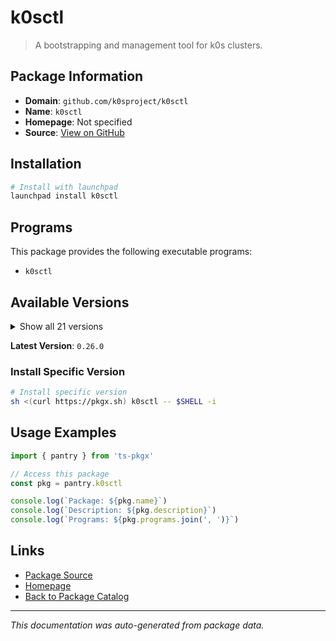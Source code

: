 # k0sctl

> A bootstrapping and management tool for k0s clusters.

## Package Information

- **Domain**: `github.com/k0sproject/k0sctl`
- **Name**: `k0sctl`
- **Homepage**: Not specified
- **Source**: [View on GitHub](https://github.com/pkgxdev/pantry/tree/main/projects/github.com/k0sproject/k0sctl/package.yml)

## Installation

```bash
# Install with launchpad
launchpad install k0sctl
```

## Programs

This package provides the following executable programs:

- `k0sctl`

## Available Versions

<details>
<summary>Show all 21 versions</summary>

- `0.26.0`, `0.25.1`, `0.25.0`, `0.24.0`, `0.23.0`
- `0.22.0`, `0.21.0`, `0.20.0`, `0.19.6`, `0.19.4`
- `0.19.3`, `0.19.2`, `0.19.1`, `0.19.0`, `0.18.1`
- `0.18.0`, `0.17.8`, `0.17.7`, `0.17.6`, `0.17.5`
- `0.17.4`

</details>

**Latest Version**: `0.26.0`

### Install Specific Version

```bash
# Install specific version
sh <(curl https://pkgx.sh) k0sctl -- $SHELL -i
```

## Usage Examples

```typescript
import { pantry } from 'ts-pkgx'

// Access this package
const pkg = pantry.k0sctl

console.log(`Package: ${pkg.name}`)
console.log(`Description: ${pkg.description}`)
console.log(`Programs: ${pkg.programs.join(', ')}`)
```

## Links

- [Package Source](https://github.com/pkgxdev/pantry/tree/main/projects/github.com/k0sproject/k0sctl/package.yml)
- [Homepage](#)
- [Back to Package Catalog](../../../package-catalog.md)

---

*This documentation was auto-generated from package data.*
